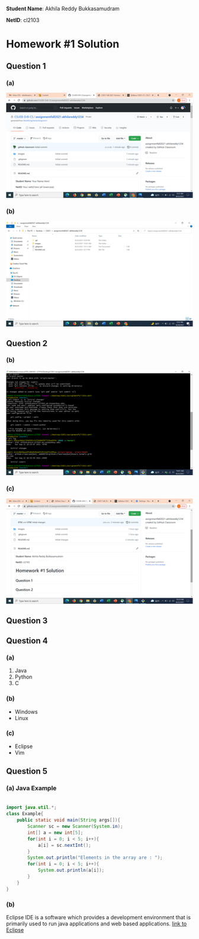 **Student Name**:  Akhila Reddy Bukkasamudram

**NetID**: cl2103

# Homework #1 Solution

## Question 1

### (a)

![creation of repo](images/question_1a.png)

### (b)

![cloned repo](images/question_1b.png)


## Question 2

### (b)

![commit changes to repo](images/question_2b.png)

### (c)

![pushed changes](images/question_2c.png)

## Question 3

## Question 4

### (a)

1. Java
2. Python
2. C

### (b)

* Windows
* Linux

### (c)

* Eclipse
* Vim

## Question 5

### (a) Java Example

```java example

import java.util.*;
class Example{
	public static void main(String args[]){
		Scanner sc = new Scanner(System.in);
		int[] a = new int[5];
		for(int i = 0; i < 5; i++){
			a[i] = sc.nextInt();
		}
		System.out.println("Elements in the array are : ");
		for(int i = 0; i < 5; i++){
			System.out.println(a[i]);
		}
	}
}

```

### (b) 

Eclipse IDE is a software which provides a development environment that is primarily used to run java applications and web based applications.
[link to Eclipse](https://www.eclipse.org/downloads/packages/release/kepler/sr1/eclipse-ide-java-developers)